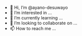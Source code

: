 - 👋 Hi, I’m @ayano-desuwayo
- 👀 I’m interested in ...
- 🌱 I’m currently learning ...
- 💞️ I’m looking to collaborate on ...
- 📫 How to reach me ...

<!---
ayano-desuwayo/ayano-desuwayo is a ✨ special ✨ repository because its `README.md` (this file) appears on your GitHub profile.
You can click the Preview link to take a look at your changes.
--->
